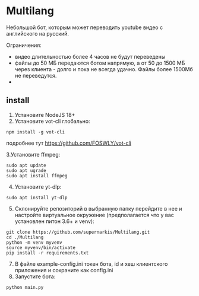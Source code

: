 # Multilang
Небольшой бот, которым может переводить youtube видео с английского на русский. 

Ограничения:
- видео длительностью более 4 часов не будут переведены
- файлы до 50 МБ передаются ботом напрямую, а от 50 до 1500 МБ через клиента - долго и пока не всегда удачно. Файлы более 1500Мб не переведутся.
-    

## install
  1. Установите NodeJS 18+
  2. Установите vot-cli глобально:
```
npm install -g vot-cli
```
подробнее тут https://github.com/FOSWLY/vot-cli

  3.Установите ffmpeg:
```
sudo apt update
sudo apt ugrade
sudo apt install ffmpeg
```
  4. Установите yt-dlp:
```
sudo apt install yt-dlp
```
5. Склонируйте репозиторий в выбранную папку перейдите в нее и настройте виртуальное окружение
   (предполагается что у вас установлен питон 3.6+ и venv):
```
git clone https://github.com/supernarkis/Multilang.git
cd ./Multilang
python -m venv myvenv
source myvenv/bin/activate
pip install -r requirements.txt
```
7. В файле example-config.ini токен бота, id и хеш клиентского приложения и сохраните как config.ini 
8. Запустите бота:
```
python main.py
```


